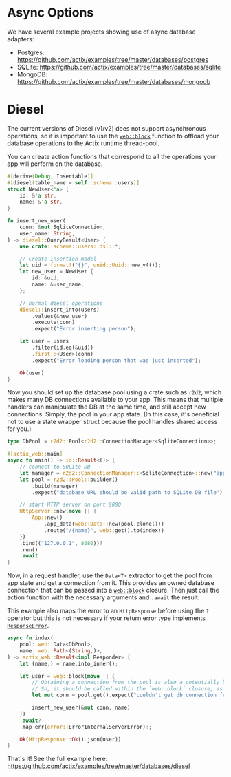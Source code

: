 # Async Options

We have several example projects showing use of async database adapters:

- Postgres: https://github.com/actix/examples/tree/master/databases/postgres
- SQLite: https://github.com/actix/examples/tree/master/databases/sqlite
- MongoDB: https://github.com/actix/examples/tree/master/databases/mongodb

# Diesel

The current versions of Diesel (v1/v2) does not support asynchronous operations, so it is important to use the [`web::block`][web-block] function to offload your database operations to the Actix runtime thread-pool.

You can create action functions that correspond to all the operations your app will perform on the database.

```rust
#[derive(Debug, Insertable)]
#[diesel(table_name = self::schema::users)]
struct NewUser<'a> {
    id: &'a str,
    name: &'a str,
}

fn insert_new_user(
    conn: &mut SqliteConnection,
    user_name: String,
) -> diesel::QueryResult<User> {
    use crate::schema::users::dsl::*;

    // Create insertion model
    let uid = format!("{}", uuid::Uuid::new_v4());
    let new_user = NewUser {
        id: &uid,
        name: &user_name,
    };

    // normal diesel operations
    diesel::insert_into(users)
        .values(&new_user)
        .execute(conn)
        .expect("Error inserting person");

    let user = users
        .filter(id.eq(&uid))
        .first::<User>(conn)
        .expect("Error loading person that was just inserted");

    Ok(user)
}
```

Now you should set up the database pool using a crate such as `r2d2`, which makes many DB connections available to your app. This means that multiple handlers can manipulate the DB at the same time, and still accept new connections. Simply, the pool in your app state. (In this case, it's beneficial not to use a state wrapper struct because the pool handles shared access for you.)

```rust
type DbPool = r2d2::Pool<r2d2::ConnectionManager<SqliteConnection>>;

#[actix_web::main]
async fn main() -> io::Result<()> {
    // connect to SQLite DB
    let manager = r2d2::ConnectionManager::<SqliteConnection>::new("app.db");
    let pool = r2d2::Pool::builder()
        .build(manager)
        .expect("database URL should be valid path to SQLite DB file");

    // start HTTP server on port 8080
    HttpServer::new(move || {
        App::new()
            .app_data(web::Data::new(pool.clone()))
            .route("/{name}", web::get().to(index))
    })
    .bind(("127.0.0.1", 8080))?
    .run()
    .await
}
```

Now, in a request handler, use the `Data<T>` extractor to get the pool from app state and get a connection from it. This provides an owned database connection that can be passed into a [`web::block`][web-block] closure. Then just call the action function with the necessary arguments and `.await` the result.

This example also maps the error to an `HttpResponse` before using the `?` operator but this is not necessary if your return error type implements [`ResponseError`][response-error].

```rust
async fn index(
    pool: web::Data<DbPool>,
    name: web::Path<(String,)>,
) -> actix_web::Result<impl Responder> {
    let (name,) = name.into_inner();

    let user = web::block(move || {
        // Obtaining a connection from the pool is also a potentially blocking operation.
        // So, it should be called within the `web::block` closure, as well.
        let mut conn = pool.get().expect("couldn't get db connection from pool");

        insert_new_user(&mut conn, name)
    })
    .await?
    .map_err(error::ErrorInternalServerError)?;

    Ok(HttpResponse::Ok().json(user))
}
```

That's it! See the full example here: https://github.com/actix/examples/tree/master/databases/diesel

[web-block]: https://docs.rs/actix-web/4/actix_web/web/fn.block.html
[response-error]: https://docs.rs/actix-web/4/actix_web/error/trait.ResponseError.html
